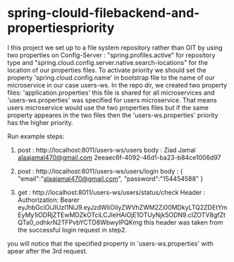# spring-clould-filebackend-and-propertiespriority

I this project we set up to a file system repository rather than GIT by using two properties on Config-Server : "spring.profiles.active" for repository type and "spring.cloud.config.server.native.search-locations" for the location of our properties files. To activate priority we should set the property 'spring.cloud.config.name' in bootstrap file to the name of our microservice in our case users-ws. In the repo dir, we created two property files: 'application.properties' this file is shared for all microservices and 'users-ws.properties' was specified for users microservice. That means users microservice would use the two properties files but if the same property appeares in the two files then the 'users-ws.properties' priority has the higher priority.

Run example steps:

1. post : http://localhost:8011/users-ws/users
   body : 
   <UserResposeModel>
    <firatname>Ziad</firatname>
    <lastname>Jamal</lastname>
    <email>alaajamal470@gmail.com</email>
    <userId>2eeaec6f-4092-46d1-ba23-b84ce1006d97</userId>
   </UserResposeModel>
   
2. post : http://localhost:8011/users-ws/users/login
   body :
    {
    "email":"alaajamal470@gmail.com",
    "password":"154454588"
    }
3. get : http://localhost:8011/users-ws/users/status/check
   Header :
   Authorization: Bearer eyJhbGciOiJIUzI1NiJ9.eyJzdWIiOiIyZWVhZWM2Zi00MDkyLTQ2ZDEtYmEyMy1iODRjZTEwMDZkOTciLCJleHAiOjE1OTUyNjk5ODN9.cIZOTV8gfZtQTa0_odhkrN2TFPvbYCTD8WbwyIPQKmg
   this header was taken from the successful login request in step2.
   
 you will notice that the specified property in 'users-ws.properties' with apear after the 3rd request.
